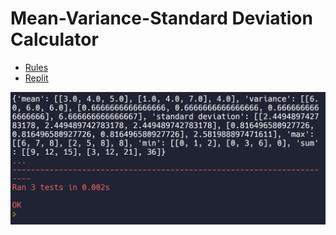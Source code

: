 # Mean-Variance-Standard Deviation Calculator

- [Rules](https://www.freecodecamp.org/learn/data-analysis-with-python/data-analysis-with-python-projects/mean-variance-standard-deviation-calculator)
- [Replit](https://replit.com/@iruminii/boilerplate-mean-variance-standard-deviation-calculator)

![mean variance standard deviation](/mvstd_calc/std.png)
